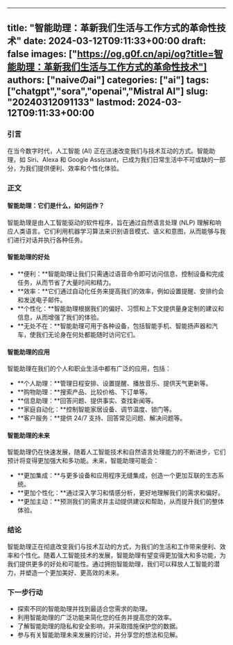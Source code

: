 
---
title: "智能助理：革新我们生活与工作方式的革命性技术"
date: 2024-03-12T09:11:33+00:00
draft: false
images: ["https://og.g0f.cn/api/og?title=智能助理：革新我们生活与工作方式的革命性技术"]
authors: ["naiveのai"]
categories: ["ai"]
tags: ["chatgpt","sora","openai","Mistral AI"]
slug: "20240312091133"
lastmod: 2024-03-12T09:11:33+00:00
---
### 引言

在当今数字时代，人工智能 (AI) 正在迅速改变我们与技术互动的方式。智能助理，如 Siri、Alexa 和 Google Assistant，已成为我们日常生活中不可或缺的一部分，为我们提供便利、效率和个性化体验。

### 正文

#### 智能助理：它们是什么，如何运作？

智能助理是由人工智能驱动的软件程序，旨在通过自然语言处理 (NLP) 理解和响应人类语言。它们利用机器学习算法来识别语音模式、语义和意图，从而能够与我们进行对话并执行各种任务。

#### 智能助理的好处

* **便利：**智能助理让我们只需通过语音命令即可访问信息、控制设备和完成任务，从而节省了大量时间和精力。
* **效率：**它们通过自动化任务来提高我们的效率，例如设置提醒、安排约会和发送电子邮件。
* **个性化：**智能助理根据我们的偏好、习惯和上下文提供量身定制的建议和信息，从而增强了我们的体验。
* **无处不在：**智能助理可用于各种设备，包括智能手机、智能扬声器和汽车，使我们无论身在何处都能随时访问它们。

#### 智能助理的应用

智能助理在我们的个人和职业生活中都有广泛的应用，包括：

* **个人助理：**管理日程安排、设置提醒、播放音乐、提供天气更新等。
* **购物助理：**搜索产品、比较价格、下订单等。
* **信息助理：**回答问题、提供事实、查找新闻等。
* **家庭自动化：**控制智能家居设备、调节温度、锁门等。
* **客户服务：**提供 24/7 支持、回答常见问题、解决问题等。

#### 智能助理的未来

智能助理仍在快速发展，随着人工智能技术和自然语言处理能力的不断进步，它们预计将变得更加强大和多功能。未来，智能助理可能会：

* **更加集成：**与更多设备和应用程序无缝集成，创造一个更加互联的生态系统。
* **更加个性化：**通过深入学习和情感分析，更好地理解我们的需求和偏好。
* **更加主动：**预测我们的需求并主动提供建议和帮助，从而提升我们的整体体验。

### 结论

智能助理正在彻底改变我们与技术互动的方式，为我们的生活和工作带来便利、效率和个性化。随着人工智能技术的发展，智能助理有望变得更加强大和多功能，为我们提供更多的好处和可能性。通过拥抱智能助理，我们可以释放人工智能的潜力，并塑造一个更加美好、更高效的未来。

### 下一步行动

* 探索不同的智能助理并找到最适合您需求的助理。
* 利用智能助理的广泛功能来简化您的任务并提高您的效率。
* 了解智能助理的隐私和安全影响，并采取措施保护您的数据。
* 参与有关智能助理未来发展的讨论，并分享您的想法和见解。